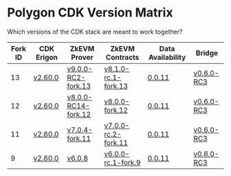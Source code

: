 # Polygon CDK Version Matrix

Which versions of the CDK stack are meant to work together?

Fork ID|CDK Erigon|ZkEVM Prover|ZkEVM Contracts|Data Availability|Bridge
---|---|---|---|---|---
13|[v2.60.0](https://github.com/0xPolygonHermez/cdk-erigon/releases/tag/v2.60.0)|[v9.0.0-RC2-fork.13](https://github.com/0xPolygonHermez/zkevm-prover/releases/tag/v9.0.0-RC2)|[v8.1.0-rc.1-fork.13](https://github.com/0xPolygonHermez/zkevm-contracts/releases/tag/v8.1.0-rc.1-fork.13)|[0.0.11](https://github.com/0xPolygon/cdk-data-availability/releases/tag/v0.0.11)|[v0.6.0-RC3](https://github.com/0xPolygonHermez/zkevm-bridge-service/releases/tag/v0.6.0-RC3)
12|[v2.60.0](https://github.com/0xPolygonHermez/cdk-erigon/releases/tag/v2.60.0)|[v8.0.0-RC14-fork.12](https://github.com/0xPolygonHermez/zkevm-prover/releases/tag/v8.0.0-RC14)|[v8.0.0-fork.12](https://github.com/0xPolygonHermez/zkevm-contracts/releases/tag/v8.0.0-fork.12)|[0.0.11](https://github.com/0xPolygon/cdk-data-availability/releases/tag/v0.0.11)|[v0.6.0-RC3](https://github.com/0xPolygonHermez/zkevm-bridge-service/releases/tag/v0.6.0-RC3)
11|[v2.60.0](https://github.com/0xPolygonHermez/cdk-erigon/releases/tag/v2.60.0)|[v7.0.4-fork.11](https://github.com/0xPolygonHermez/zkevm-prover/releases/tag/v7.0.4)|[v7.0.0-rc.2-fork.11](https://github.com/0xPolygonHermez/zkevm-contracts/releases/tag/v7.0.0-rc.2-fork.11)|[0.0.11](https://github.com/0xPolygon/cdk-data-availability/releases/tag/v0.0.11)|[v0.6.0-RC3](https://github.com/0xPolygonHermez/zkevm-bridge-service/releases/tag/v0.6.0-RC3)
9|[v2.60.0](https://github.com/0xPolygonHermez/cdk-erigon/releases/tag/v2.60.0)|[v6.0.8](https://github.com/0xPolygonHermez/zkevm-prover/releases/tag/v6.0.8)|[v6.0.0-rc.1-fork.9](https://github.com/0xPolygonHermez/zkevm-contracts/releases/tag/v6.0.0-rc.1-fork.9)|[0.0.11](https://github.com/0xPolygon/cdk-data-availability/releases/tag/v0.0.11)|[v0.6.0-RC3](https://github.com/0xPolygonHermez/zkevm-bridge-service/releases/tag/v0.6.0-RC3)
